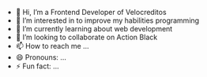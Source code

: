 - 👋 Hi, I’m a Frontend Developer of Velocreditos 
- 👀 I’m interested in to improve my habilities programming
- 🌱 I’m currently learning about web development
- 💞️ I’m looking to collaborate on Action Black
- 📫 How to reach me ...
- 😄 Pronouns: ...
- ⚡ Fun fact: ...

<!---
Repository TI is a ✨ special ✨ repository because its `README.md` (this file) appears on your GitHub profile.
You can click the Preview link to take a look at your changes.
--->
